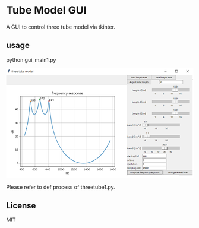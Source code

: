 #  Tube Model GUI    

A GUI to control three tube model via tkinter.  



## usage  

python gui_main1.py  

 ![figure1](docs/GUI_main1.png)   
  
Please refer to def process of threetube1.py.  

## License    
MIT  



